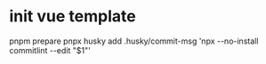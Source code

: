 # init vue template


pnpm prepare
pnpx husky add .husky/commit-msg 'npx --no-install commitlint --edit "$1"'


